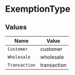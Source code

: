 # ExemptionType


## Values

| Name          | Value         |
| ------------- | ------------- |
| `Customer`    | customer      |
| `Wholesale`   | wholesale     |
| `Transaction` | transaction   |